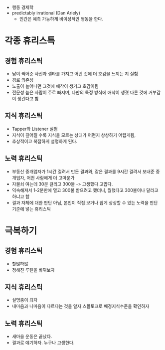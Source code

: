 * 행동 경제학
* predictably irrational (Dan Ariely)
   - 인간은 예측 가능하게 비이성적인 행동을 한다.
   
# 각종 휴리스특
## 경험 휴리스틱
* 남이 찍어준 사진과 셀타를 가지고 어떤 것에 더 호감을 느끼는 지 실험
* 경로 의존성
* 노출이 늘어나면 그것에 애착이 생기고 호감이됨
* 전문성 높은 사람이 주로 빠지며, 나만의 특정 방식에 애착이 생겻 다른 것에 거부감이 생긴다고 함

## 지식 휴리스틱
* Tapper와 Listener 실험
* 지식이 깊어질 수록 지식을 모르는 상대가 어떤지 상상하기 어렵게됨, 
* 추상적이고 복잡하게 설명하게 된다.

## 노력 휴리스틱
* 부동산 중개업자가 1시간 걸려서 만든 결과와, 같은 결과를 9시간 걸려서 보내준 중개업자, 어떤 사람에게 더 고마운가
* 자물쇠 여는데 30분 걸리고 300불 -> 고생했다 고맙다.
* 익숙해져서 1-2분만에 열고 300불 받으려고 했더니, 뭘했다고 300불이나 달라고 하냐고 함
* 결과 자체에 대한 판단 아님, 본인이 직접 보거나 쉽게 상상할 수 있는 노력을 판단 기준에 넣는 휴리스틱

# 극복하기
## 경험 휴리스틱
* 할많하않
* 정해진 루틴을 바꿔보자
## 지식 휴리스틱
* 설명충이 되자
* 내마음과 니마음이 다르다는 것을 알자 스몰토크로 배경지식수준을 확인하자
## 노력 휴리스틱
* 새마을 운동은 끝났다.
* 결과로 얘기하자. 누구나 고생한다.
